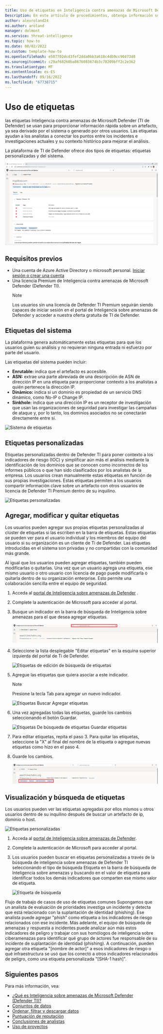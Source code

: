 ```yaml
---
title: Uso de etiquetas en Inteligencia contra amenazas de Microsoft Defender (TI de Defender)
Description: En este artículo de procedimientos, obtenga información sobre los tipos de etiquetas y cómo agregar, modificar, eliminar y buscar etiquetas personalizadas en Inteligencia contra amenazas de Microsoft Defender (Ti de Defender).
author: alexroland24
ms.author: aroland
manager: dolmont
ms.service: threat-intelligence
ms.topic: how-to
ms.date: 08/02/2022
ms.custom: template-how-to
ms.openlocfilehash: e587702dcd3fef2dda0bb3a618c4db9cc90473d8
ms.sourcegitcommit: c29af68260ba8676083674b3c70209bff2c2e362
ms.translationtype: MT
ms.contentlocale: es-ES
ms.lasthandoff: 09/16/2022
ms.locfileid: "67738715"
---
```

# <a name="using-tags"></a>Uso de etiquetas
las etiquetas Inteligencia contra amenazas de Microsoft Defender (TI de Defender) se usan para proporcionar información rápida sobre un artefacto, ya sea derivado por el sistema o generado por otros usuarios. Las etiquetas ayudan a los analistas a conectar los puntos entre los incidentes e investigaciones actuales y su contexto histórico para mejorar el análisis.

La plataforma de TI de Defender ofrece dos tipos de etiquetas: etiquetas personalizadas y del sistema.

![Uso de etiquetas Chrome HomePage](media/UsingTagsChromeHomePage.png)

## <a name="prerequisites"></a>Requisitos previos

- Una cuenta de Azure Active Directory o microsoft personal. [Iniciar sesión o crear una cuenta](https://signup.microsoft.com/)
- Una licencia Premium de Inteligencia contra amenazas de Microsoft Defender (Defender TI).
    > [!NOTE]
    > Los usuarios sin una licencia de Defender TI Premium seguirán siendo capaces de iniciar sesión en el portal de Inteligencia sobre amenazas de Defender y acceder a nuestra oferta gratuita de TI de Defender.

## <a name="system-tags"></a>Etiquetas del sistema

La plataforma genera automáticamente estas etiquetas para que los usuarios guíen su análisis y no requieran ninguna entrada ni esfuerzo por parte del usuario.

Las etiquetas del sistema pueden incluir:

- **Enrutable:** indica que el artefacto es accesible.
- **ASN:** extrae una parte abreviada de una descripción de ASN de dirección IP en una etiqueta para proporcionar contexto a los analistas a quién pertenece la dirección IP.
- **Dinámico:** indica si un dominio es propiedad de un servicio DNS dinámico, como No-IP o Change IP.
- **Sinkhole:** indica que una dirección IP es un receptor de investigación que usan las organizaciones de seguridad para investigar las campañas de ataque y, por lo tanto, los dominios asociados no se conectarán directamente entre sí.

![Sistema de etiquetas](media/tagsSystem.png)

## <a name="custom-tags"></a>Etiquetas personalizadas 

Etiquetas personalizadas dentro de Defender TI para poner contexto a los indicadores de riesgo (IOC) y simplificar aún más el análisis mediante la identificación de los dominios que se conocen como incorrectos de los informes públicos o que han sido clasificados por los analistas de la empresa. Los usuarios crean manualmente estas etiquetas en función de sus propias investigaciones. Estas etiquetas permiten a los usuarios compartir información clave sobre un artefacto con otros usuarios de licencia de Defender TI Premium dentro de su inquilino.

![Etiquetas personalizadas](media/tagsCustom.png)

## <a name="adding-modifying-and-removing-tags"></a>Agregar, modificar y quitar etiquetas

Los usuarios pueden agregar sus propias etiquetas personalizadas al clúster de etiquetas si las escriben en la barra de etiquetas. Estas etiquetas se pueden ver para el usuario individual y los miembros del equipo del usuario si su organización es un cliente de Ti de Defender. Las etiquetas introducidas en el sistema son privadas y no compartidas con la comunidad más grande.

Al igual que los usuarios pueden agregar etiquetas, también pueden modificarlas o quitarlas. Una vez que un usuario agrega una etiqueta, ese mismo usuario o otro usuario con licencia de pago puede modificarla o quitarla dentro de su organización enterprise. Esto permite una colaboración sencilla entre el equipo de seguridad.

1. Acceda al [portal de Inteligencia sobre amenazas de Defender](https://ti.defender.microsoft.com/) .
2. Complete la autenticación de Microsoft para acceder al portal.
3. Busque un indicador en la barra de búsqueda de Inteligencia sobre amenazas para el que desea agregar etiquetas.

    ![Búsqueda de etiquetas](media/tagsSearch.png)

4. Seleccione la lista desplegable "Editar etiquetas" en la esquina superior izquierda del portal de Ti de Defender.

    ![Etiquetas de edición de búsqueda de etiquetas](media/tagsSearchEditTags.png)

5. Agregue las etiquetas que quiera asociar a este indicador.

    > [!Note]
    > Presione la tecla Tab para agregar un nuevo indicador.

    ![Etiquetas Buscar Agregar etiquetas](media/tagsSearchAddTags.png)

6. Una vez agregadas todas las etiquetas, guarde los cambios seleccionando el botón Guardar.

    ![Etiquetas De búsqueda de etiquetas Guardar etiquetas](media/tagsSearchSaveTags.png)

7. Para editar etiquetas, repita el paso 3. Para quitar las etiquetas, seleccione la "X" al final del nombre de la etiqueta o agregue nuevas etiquetas como hizo en el paso 4.

8. Guarde los cambios.

    ![Etiquetas de búsqueda de etiquetas](media/tagsSearchTags.png)

## <a name="viewing-and-searching-tags"></a>Visualización y búsqueda de etiquetas

Los usuarios pueden ver las etiquetas agregadas por ellos mismos u otros usuarios dentro de su inquilino después de buscar un artefacto de ip, dominio o host.

![Etiquetas personalizadas](media/tagsCustom.png)

1. Acceda al [portal de Inteligencia sobre amenazas de Defender](https://ti.defender.microsoft.com/).
2. Complete la autenticación de Microsoft para acceder al portal.
3. Los usuarios pueden buscar en etiquetas personalizadas a través de la búsqueda de inteligencia sobre amenazas de Defender TI seleccionando el tipo de búsqueda Etiqueta en la barra de búsqueda de Inteligencia sobre amenazas y buscando en el valor de etiqueta para identificar todos los demás indicadores que comparten ese mismo valor de etiqueta.

    ![Etiqueta de búsqueda](media/searchTag.png)

Flujo de trabajo de casos de uso de etiquetas comunes Supongamos que un analista de evaluación de prioridades investiga un incidente y detecta que está relacionado con la suplantación de identidad (phishing). Ese analista puede agregar "phish" como etiqueta a los indicadores de riesgo relacionados con ese incidente. Más adelante, el equipo de búsqueda de amenazas y respuesta a incidentes puede analizar aún más estos indicadores de peligro y trabajar con sus homólogos de inteligencia sobre ciberamenazas para identificar qué grupo de actores fue responsable de su incidente de suplantación de identidad (phishing). A continuación, pueden agregar otra etiqueta "[nombre de actor]" a esos indicadores de riesgo o qué infraestructura se usó que los conectó a otros indicadores relacionados de peligro, como una etiqueta personalizada "[SHA-1 hash]".

## <a name="next-steps"></a>Siguientes pasos

Para más información, vea:

- [¿Qué es Inteligencia sobre amenazas de Microsoft Defender (Defender TI)?](index.md)
- [Conjuntos de datos](data-sets.md)
- [Ordenar, filtrar y descargar datos](sorting-filtering-and-downloading-data.md)
- [Puntuación de reputación](reputation-scoring.md)
- [Conclusiones de analistas](analyst-insights.md)
- [Uso de proyectos](using-projects.md)
